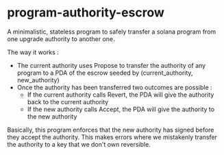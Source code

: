 # program-authority-escrow

A minimalistic, stateless program to safely transfer a solana program from one upgrade authority to another one.

The way it works :
- The current authority uses Propose to transfer the authority of any program to a PDA of the escrow seeded by (current_authority, new_authority)
- Once the authority has been transferred two outcomes are possible : 
  - If the current authority calls Revert, the PDA will give the authority back to the current authority 
  - If the new authority calls Accept, the PDA will give the authority to the new authority

Basically, this program enforces that the new authority has signed before they accept the authority. 
This makes errors where we mistakenly transfer the authority to a key that we don't own reversible.
